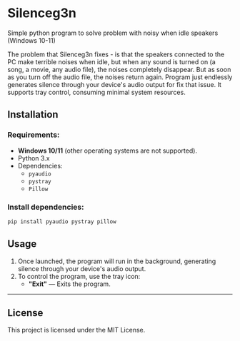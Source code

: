 # Silenceg3n

Simple python program to solve problem with noisy when idle speakers (Windows 10-11)

The problem that Silenceg3n fixes - is that the speakers connected to the PC make terrible noises when idle, but when any sound is turned on (a song, a movie, any audio file), the noises completely disappear. But as soon as you turn off the audio file, the noises return again. Program just endlessly generates silence through your device's audio output for fix that issue. It supports tray control, consuming minimal system resources.

## Installation

### Requirements:
- **Windows 10/11** (other operating systems are not supported).
- Python 3.x
- Dependencies:
  - `pyaudio`
  - `pystray`
  - `Pillow`

### Install dependencies:
```bash
pip install pyaudio pystray pillow
```

## Usage

1. Once launched, the program will run in the background, generating silence through your device's audio output.
2. To control the program, use the tray icon:
   - **"Exit"** — Exits the program.

---

## License

This project is licensed under the MIT License.

